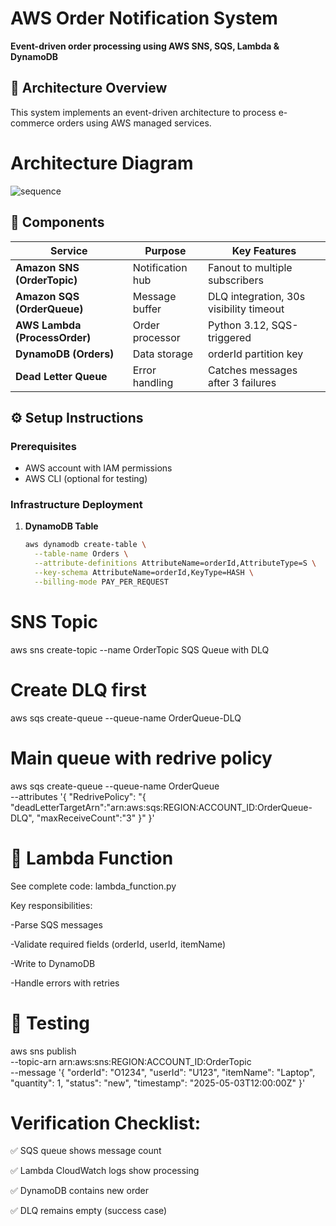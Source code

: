 # AWS Order Notification System
**Event-driven order processing using AWS SNS, SQS, Lambda & DynamoDB**

## 📐 Architecture Overview
This system implements an event-driven architecture to process e-commerce orders using AWS managed services.

# Architecture Diagram

![sequence](https://github.com/user-attachments/assets/72383b5f-bb69-44b5-82ab-74caa971454e)


## 🧩 Components
| Service | Purpose | Key Features |
|---------|---------|--------------|
| **Amazon SNS (OrderTopic)** | Notification hub | Fanout to multiple subscribers |
| **Amazon SQS (OrderQueue)** | Message buffer | DLQ integration, 30s visibility timeout |
| **AWS Lambda (ProcessOrder)** | Order processor | Python 3.12, SQS-triggered |
| **DynamoDB (Orders)** | Data storage | orderId partition key |
| **Dead Letter Queue** | Error handling | Catches messages after 3 failures |

## ⚙️ Setup Instructions

### Prerequisites
- AWS account with IAM permissions
- AWS CLI (optional for testing)

### Infrastructure Deployment
1. **DynamoDB Table**
   ```bash
   aws dynamodb create-table \
     --table-name Orders \
     --attribute-definitions AttributeName=orderId,AttributeType=S \
     --key-schema AttributeName=orderId,KeyType=HASH \
     --billing-mode PAY_PER_REQUEST
   
# SNS Topic
aws sns create-topic --name OrderTopic
SQS Queue with DLQ

# Create DLQ first
aws sqs create-queue --queue-name OrderQueue-DLQ

# Main queue with redrive policy
aws sqs create-queue --queue-name OrderQueue \
  --attributes '{
    "RedrivePolicy": "{
      \"deadLetterTargetArn\":\"arn:aws:sqs:REGION:ACCOUNT_ID:OrderQueue-DLQ\",
      \"maxReceiveCount\":\"3\"
    }"
  }'
  
# 🐍 Lambda Function
See complete code: lambda_function.py

  Key responsibilities:

   -Parse SQS messages

   -Validate required fields (orderId, userId, itemName)

   -Write to DynamoDB

   -Handle errors with retries

# 🧪 Testing
aws sns publish \
  --topic-arn arn:aws:sns:REGION:ACCOUNT_ID:OrderTopic \
  --message '{
    "orderId": "O1234",
    "userId": "U123",
    "itemName": "Laptop",
    "quantity": 1,
    "status": "new",
    "timestamp": "2025-05-03T12:00:00Z"
  }'
  
# Verification Checklist:

✅ SQS queue shows message count

✅ Lambda CloudWatch logs show processing

✅ DynamoDB contains new order

✅ DLQ remains empty (success case)

